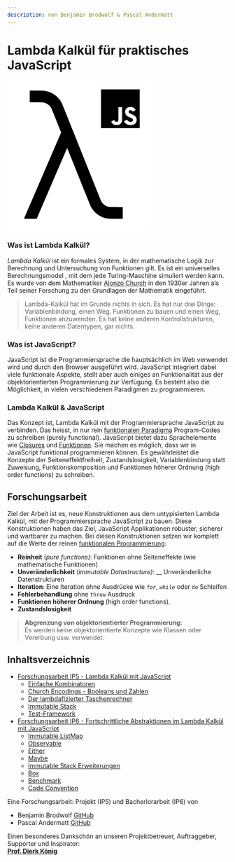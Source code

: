 ```yaml
---
description: von Benjamin Brodwolf & Pascal Andermatt
---
```


# Lambda Kalkül für praktisches JavaScript

![](.gitbook/assets/repoimage.png)

### Was ist Lambda Kalkül?

_Lambda Kalkül_ ist ein formales System, in der mathematische Logik zur Berechnung und Untersuchung von Funktionen gilt. Es ist ein universelles Berechnungsmodel , mit dem jede Turing-Maschine simuliert werden kann. Es wurde von dem Mathematiker [Alonzo Church](https://en.wikipedia.org/wiki/Alonzo\_Church) in den 1930er Jahren als Teil seiner Forschung zu den Grundlagen der Mathematik eingeführt.

> Lambda-Kalkül hat im Grunde nichts in sich. Es hat nur drei Dinge: Variablenbindung, einen Weg, Funktionen zu bauen und einen Weg, Funktionen anzuwenden. Es hat keine anderen Kontrollstrukturen, keine anderen Datentypen, gar nichts.

### Was ist JavaScript?

JavaScript ist die Programmiersprache die hauptsächlich im Web verwendet wird und durch den Browser ausgeführt wird. JavaScript integriert dabei viele funktionale Aspekte, stellt aber auch einiges an Funktionalität aus der objektorientierten Programmierung zur Verfügung. Es besteht also die Möglichkeit, in vielen verschiedenen Paradigmen zu programmieren.

### Lambda Kalkül & JavaScript

Das Konzept ist, Lambda Kalkül mit der Programmiersprache JavaScript zu verbinden. Das heisst, in nur rein [funktionalen Paradigma](https://de.wikipedia.org/wiki/Funktionale\_Programmierung) Program-Codes zu schreiben (purely functional). JavaScript bietet dazu Sprachelemente wie [Closures](https://developer.mozilla.org/de/docs/Web/JavaScript/Closures) und [Funktionen](https://developer.mozilla.org/de/docs/Web/JavaScript/Guide/Functions). Sie machen es möglich, dass wir in JavaScript funktional programmieren können. Es gewährleistet die Konzepte der Seiteneffektfreiheit, Zustandslosigkeit, Variablenbindung statt Zuweisung, Funktionskomposition und Funktionen höherer Ordnung (high order functions) zu schreiben.

## Forschungsarbeit

Ziel der Arbeit ist es, neue Konstruktionen aus dem untypisierten Lambda Kalkül, mit der Programmiersprache JavaScript zu bauen. Diese Konstruktionen haben das Ziel, JavaScript Applikationen robuster, sicherer und wartbarer zu machen. Bei diesen Konstruktionen setzen wir komplett auf die Werte der reinen [funktionalen Programmierung](https://de.wikipedia.org/wiki/Funktionale\_Programmierung):

* **Reinheit** (_pure functions)_: Funktionen ohne Seiteneffekte (wie mathematische Funktionen)
* **Unveränderlichkeit** (_immutable Datastructure)_: \_\_ Unveränderliche Datenstrukturen
* **Iteration**: Eine Iteration ohne Ausdrücke wie _`for`_, _`while`_ oder `do` Schleifen
* **Fehlerbehandlung** ohne `throw` Ausdruck
* **Funktionen höherer Ordnung** (high order functions).
* **Zustandslosigkeit**

> **Abgrenzung von objektorientierter Programmierung:**\
> Es werden keine objektorientierte Konzepte wie Klassen oder Vererbung usw. verwendet.

## Inhaltsverzeichnis

* [Forschungsarbeit IP5 - Lambda Kalkül mit JavaScript](https://mattwolf-corporation.gitbook.io/ip5-lambda-calculus/forschungsarbeit-ip5-lambda-kalkuel)
  * [Einfache Kombinatoren](https://mattwolf-corporation.gitbook.io/ip5-lambda-calculus/forschungsarbeit-ip5-lambda-kalkuel/einfache-kombinatoren)
  * [Church Encodings - Booleans und Zahlen](https://mattwolf-corporation.gitbook.io/ip5-lambda-calculus/forschungsarbeit-ip5-lambda-kalkuel/church-encodings-zahlen-und-boolesche-werte)
  * [Der lambdafizierter Taschenrechner](https://mattwolf-corporation.gitbook.io/ip5-lambda-calculus/forschungsarbeit-ip5-lambda-kalkuel/der-lambdafizierter-taschenrechner)
  * [Immutable Stack](https://mattwolf-corporation.gitbook.io/ip5-lambda-calculus/forschungsarbeit-ip5-lambda-kalkuel/immutable-stack)
  * [Test-Framework](https://mattwolf-corporation.gitbook.io/ip5-lambda-calculus/forschungsarbeit-ip5-lambda-kalkuel/test-framework)
* [Forschungsarbeit IP6 - Fortschrittliche Abstraktionen im Lambda Kalkül mit JavaScript](forschungsarbeit-ip6-fortschrittliche-abstraktionen-im-lambda-kalkuel/)
  * [Immutable ListMap](forschungsarbeit-ip6-fortschrittliche-abstraktionen-im-lambda-kalkuel/listmap.md)
  * [Observable](forschungsarbeit-ip6-fortschrittliche-abstraktionen-im-lambda-kalkuel/observable.md)
  * [Either](forschungsarbeit-ip6-fortschrittliche-abstraktionen-im-lambda-kalkuel/either.md)
  * [Maybe](forschungsarbeit-ip6-fortschrittliche-abstraktionen-im-lambda-kalkuel/maybe.md)
  * [Immutable Stack Erweiterungen](forschungsarbeit-ip6-fortschrittliche-abstraktionen-im-lambda-kalkuel/immutable-stack-erweiterungen.md)
  * [Box](forschungsarbeit-ip6-fortschrittliche-abstraktionen-im-lambda-kalkuel/box-maybebox.md)
  * [Benchmark](forschungsarbeit-ip6-fortschrittliche-abstraktionen-im-lambda-kalkuel/performance.md)
  * [Code Convention](forschungsarbeit-ip6-fortschrittliche-abstraktionen-im-lambda-kalkuel/design-architektur.md)

Eine Forschungsarbeit: Projekt (IP5) und Bacherlorarbeit (IP6) von

* Benjamin Brodwolf [GitHub](http://github.com/BenjaminBrodwolf)
* Pascal Andermatt [GitHub](https://github.com/PascalAndermatt)

Einen besonderes Dankschön an unseren Projektbetreuer, Auftraggeber, Supporter und Inspirator:\
[**Prof. Dierk König**](https://dierk.github.io/Home/)
